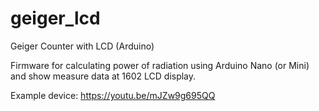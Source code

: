 # geiger_lcd
Geiger Counter with LCD (Arduino)

Firmware for calculating power of radiation using Arduino Nano (or Mini) and show measure data at 1602 LCD display.

Example device: https://youtu.be/mJZw9g695QQ
